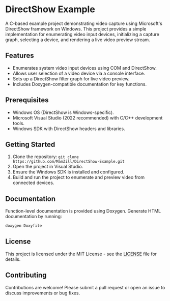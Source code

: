 # DirectShow Example

A C-based example project demonstrating video capture using Microsoft's DirectShow framework on Windows. This project provides a simple implementation for enumerating video input devices, initializing a capture graph, selecting a device, and rendering a live video preview stream.

## Features
- Enumerates system video input devices using COM and DirectShow.
- Allows user selection of a video device via a console interface.
- Sets up a DirectShow filter graph for live video preview.
- Includes Doxygen-compatible documentation for key functions.

## Prerequisites
- Windows OS (DirectShow is Windows-specific).
- Microsoft Visual Studio (2022 recommended) with C/C++ development tools.
- Windows SDK with DirectShow headers and libraries.

## Getting Started
1. Clone the repository: `git clone https://github.com/ManZill/DirectShow-Example.git`
2. Open the project in Visual Studio.
3. Ensure the Windows SDK is installed and configured.
4. Build and run the project to enumerate and preview video from connected devices.

## Documentation
Function-level documentation is provided using Doxygen. Generate HTML documentation by running:
```bash
doxygen Doxyfile
```

## License
This project is licensed under the MIT License - see the [LICENSE](LICENSE) file for details.

## Contributing
Contributions are welcome! Please submit a pull request or open an issue to discuss improvements or bug fixes.
